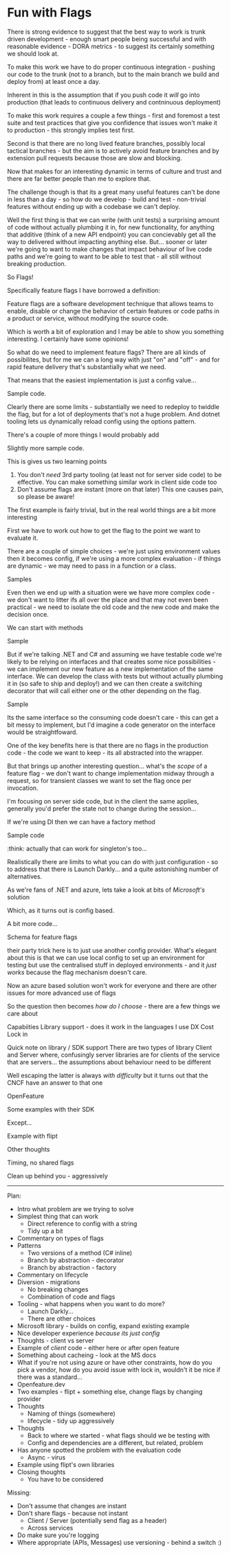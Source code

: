 # Fun with Flags

There is strong evidence to suggest that the best way to work is trunk driven development - enough smart people being successful and with reasonable evidence - DORA metrics - to suggest its certainly something we should look at.

To make this work we have to do proper continuous integration - pushing our code to the trunk (not to a branch, but to the main branch we build and deploy from) at least once a day.

Inherent in this is the assumption that if you push code it _will_ go into production (that leads to continuous delivery and contninuous deployment)

To make this work requires a couple a few things - first and foremost a test suite and test practices that give you confidence that issues won't make it to production - this strongly implies test first.

Second is that there are no long lived feature branches, possibly local tactical branches - but the aim is to actively avoid feature branches and by extension pull requests because those are slow and blocking.

Now that makes for an interesting dynamic in terms of culture and trust and there are far better people than me to explore that.

The challenge though is that its a great many useful features can't be done in less than a day - so how do we develop - build and test - non-trivial features without ending up with a codebase we can't deploy.

Well the first thing is that we can write (with unit tests) a surprising amount of code without actually plumbing it in, for new functionality, for anything that additive (think of a new API endpoint) you can concievably get all the way to delivered without impacting anything else. But... sooner or later we're going to want to make changes that impact behaviour of live code paths and we're going to want to be able to test that - all still without breaking production.

So Flags! 

Specifically feature flags I have borrowed a definition:

Feature flags are a software development technique that allows teams to enable, disable or change the behavior of certain features or code paths in a product or service, without modifying the source code.

Which is worth a bit of exploration and I may be able to show you something interesting. I certainly have some opinions!

So what do we need to implement feature flags? There are all kinds of possibilites, but for me we can a long way with just "on" and "off" - and for rapid feature delivery that's substantially what we need.

That means that the easiest implementation is just a config value...

Sample code.

Clearly there are some limits - substantially we need to redeploy to twiddle the flag, but for a lot of deployments that's not a huge problem. And dotnet tooling lets us dynamically reload config using the options pattern.

There's a couple of more things I would probably add

Slightly more sample code.

This is gives us two learning points

1. You don't _need_ 3rd party tooling (at least not for server side code) to be effective. You can make something similar work in client side code too
1. Don't assume flags are instant (more on that later)
This one causes pain, so please be aware!

The first example is fairly trivial, but in the real world things are a bit more interesting

First we have to work out how to get the flag to the point we want to evaluate it.

There are a couple of simple choices - we're just using environment values then it becomes config, if we're using a more complex evaluation - if things are dynamic - we may need to pass in a function or a class.

Samples

Even then we end up with a situation were we have more complex code - we don't want to litter ifs all over the place and that may not even been practical - we need to isolate the old code and the new code and make the decision once.

We can start with methods

Sample

But if we're talking .NET and C# and assuming we have testable code we're likely to be relying on interfaces and that creates some nice possibilities - we can implement our new feature as a new implementation of the same interface. We can develop the class with tests but without actually plumbing it in (so safe to ship and deploy!) and we can then create a switching decorator that will call either one or the other depending on the flag. 

Sample

Its the same interface so the consuming code doesn't care - this can get a bit messy to implement, but I'd imagine a code generator on the interface would be straightfoward.

One of the key benefits here is that there are no flags in the production code - the code we want to keep - its all abstracted into the wrapper. 

But that brings up another interesting question... what's the _scope_ of a feature flag - we don't want to change implementation midway through a request, so for transient classes we want to set the flag once per invocation.

I'm focusing on server side code, but in the client the same applies, generally you'd prefer the state not to change during the session... 

If we're using DI then we can have a factory method

Sample code

:think: actually that can work for singleton's too...

Realistically there are limits to what you can do with just configuration - so to address that there is Launch Darkly... and a quite astonishing number of alternatives.

As we're fans of .NET and azure, lets take a look at bits of _Microsoft's_ solution

Which, as it turns out is config based.

A bit more code...

Schema for feature flags

their party trick here is to just use another config provider. What's elegant about this is that we can use local config to set up an environment for testing but use the centralised stuff in deployed environments - and it _just works_ because the flag mechanism doesn't care.

Now an azure based solution won't work for everyone and there are other issues for more advanced use of flags

So the question then becomes _how do I choose_ - there are a few things we care about

Capabiities
Library support - does it work in the languages I use
DX
Cost 
Lock in

Quick note on library / SDK support
There are two types of library Client and Server where, confusingly server libraries are for clients of the service that are servers... the assumptions about behaviour need to be different

Well escaping the latter is always _with difficulty_ but it turns out that the CNCF have an answer to that one

OpenFeature

Some examples with their SDK

Except...

Example with flipt

Other thoughts

Timing, no shared flags

Clean up behind you - aggressively


---

Plan:
* Intro what problem are we trying to solve
* Simplest thing that can work
    * Direct reference to config with a string
    * Tidy up a bit
* Commentary on types of flags
* Patterns
    * Two versions of a method (C# inline)
    * Branch by abstraction - decorator
    * Branch by abstraction - factory
* Commentary on lifecycle
* Diversion - migrations
    * No breaking changes
    * Combination of code and flags
* Tooling - what happens when you want to do more?
    * Launch Darkly... 
    * There are other choices
* Microsoft library - builds on config, expand existing example
* Nice developer experience _because its just config_
* Thoughts - client vs server
* Example of _client_ code - either here or after open feature
* Something about cacheing - look at the MS docs
* What if you're not using azure or have other constraints, how do you pick a vendor, how do you avoid issue with lock in, wouldn't it be nice if there was a standard...
* Openfeature.dev
* Two examples - flipt + something else, change flags by changing provider
* Thoughts
    * Naming of things (somewhere)
    * lifecycle - tidy up aggressively
* Thoughts
    * Back to where we started - what flags should we be testing with
    * Config and dependencies are a different, but related, problem
* Has anyone spotted the problem with the evaluation code
    * Async - virus
* Example using flipt's own libraries
* Closing thoughts
    * You have to be considered

Missing:
- Don't assume that changes are instant
- Don't share flags - because not instant
    - Client / Server (potentially send flag as a header)
    - Across services
- Do make sure you're logging
- Where appropriate (APIs, Messages) use versioning - behind a switch :)
